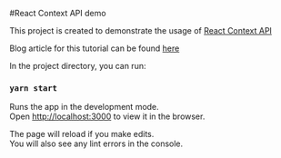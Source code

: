 #React Context API demo

This project is created to demonstrate the usage of [React Context API](https://reactjs.org/docs/context.html)

Blog article for this tutorial can be found [here](https://diarybydhanushka.dev/2020/06/19/state-management-with-reacts-context-api/)

In the project directory, you can run:

### `yarn start`

Runs the app in the development mode.<br />
Open [http://localhost:3000](http://localhost:3000) to view it in the browser.

The page will reload if you make edits.<br />
You will also see any lint errors in the console.

